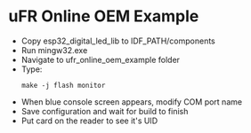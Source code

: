 # uFR Online OEM Example
* Copy esp32_digital_led_lib to IDF_PATH/components
* Run mingw32.exe
* Navigate to ufr_online_oem_example folder
* Type:
  ```
  make -j flash monitor
  ```
* When blue console screen appears, modify COM port name
* Save configuration and wait for build to finish
* Put card on the reader to see it's UID
